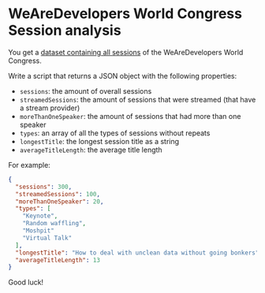 # WeAreDevelopers World Congress Session analysis

You get a [dataset containing all sessions](data.json) of the WeAreDevelopers World Congress. 

Write a script that returns a JSON object with the following properties:

* `sessions`: the amount of overall sessions
* `streamedSessions`: the amount of sessions that were streamed (that have a stream provider)
* `moreThanOneSpeaker`: the amount of sessions that had more than one speaker
* `types`: an array of all the types of sessions without repeats
* `longestTitle`: the longest session title as a string
* `averageTitleLength`: the average title length

For example:

```json
{
  "sessions": 300,
  "streamedSessions": 100,
  "moreThanOneSpeaker": 20,
  "types": [
    "Keynote",
    "Random waffling",
    "Moshpit"
    "Virtual Talk"
  ],
  "longestTitle": "How to deal with unclean data without going bonkers",
  "averageTitleLength": 13
}
```

Good luck! 

